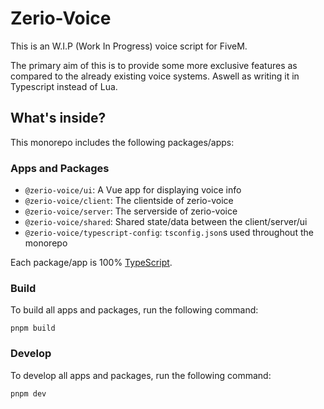 # Zerio-Voice

This is an W.I.P (Work In Progress) voice script for FiveM.

The primary aim of this is to provide some more exclusive features as compared
to the already existing voice systems. Aswell as writing it in Typescript
instead of Lua.

## What's inside?

This monorepo includes the following packages/apps:

### Apps and Packages

- `@zerio-voice/ui`: A Vue app for displaying voice info
- `@zerio-voice/client`: The clientside of zerio-voice
- `@zerio-voice/server`: The serverside of zerio-voice
- `@zerio-voice/shared`: Shared state/data between the client/server/ui
- `@zerio-voice/typescript-config`: `tsconfig.json`s used throughout the
  monorepo

Each package/app is 100% [TypeScript](https://www.typescriptlang.org/).

### Build

To build all apps and packages, run the following command:

```
pnpm build
```

### Develop

To develop all apps and packages, run the following command:

```
pnpm dev
```
